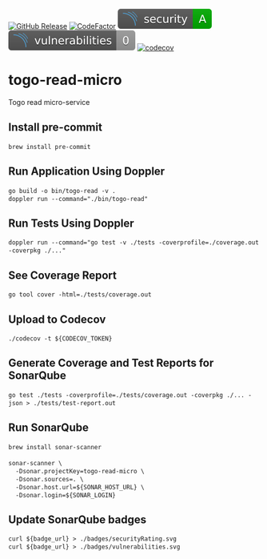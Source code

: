 [![GitHub Release](https://img.shields.io/github/release/sailsforce/togo-read-micro.svg?style=flat)]() [![CodeFactor](https://www.codefactor.io/repository/github/sailsforce/togo-read-micro/badge)](https://www.codefactor.io/repository/github/sailsforce/togo-read-micro) ![security rating](./badges/securityRating.svg) ![vulnerabilities](./badges/vulnerabilities.svg) [![codecov](https://codecov.io/gh/sailsforce/inv-read-micro/branch/main/graph/badge.svg?token=U1Q38I84A2)](https://codecov.io/gh/sailsforce/inv-read-micro)

# togo-read-micro
Togo read micro-service

## Install pre-commit
```
brew install pre-commit
```

## Run Application Using Doppler
```
go build -o bin/togo-read -v .
doppler run --command="./bin/togo-read"
```

## Run Tests Using Doppler
```
doppler run --command="go test -v ./tests -coverprofile=./coverage.out -coverpkg ./..."
```

## See Coverage Report
```
go tool cover -html=./tests/coverage.out
```

## Upload to Codecov
``` 
./codecov -t ${CODECOV_TOKEN}
``` 

## Generate Coverage and Test Reports for SonarQube
```
go test ./tests -coverprofile=./tests/coverage.out -coverpkg ./... -json > ./tests/test-report.out
```

## Run SonarQube
```
brew install sonar-scanner

sonar-scanner \
  -Dsonar.projectKey=togo-read-micro \
  -Dsonar.sources=. \
  -Dsonar.host.url=${SONAR_HOST_URL} \
  -Dsonar.login=${SONAR_LOGIN}
```

## Update SonarQube badges
```
curl ${badge_url} > ./badges/securityRating.svg
curl ${badge_url} > ./badges/vulnerabilities.svg
```